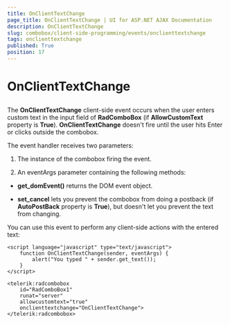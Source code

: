 ```yaml
---
title: OnClientTextChange
page_title: OnClientTextChange | UI for ASP.NET AJAX Documentation
description: OnClientTextChange
slug: combobox/client-side-programming/events/onclienttextchange
tags: onclienttextchange
published: True
position: 17
---
```


# OnClientTextChange



## 

The **OnClientTextChange** client-side event occurs when the user enters custom text in the input field of **RadComboBox** (if **AllowCustomText** property is **True**). **OnClientTextChange** doesn't fire until the user hits Enter or clicks outside the combobox.

The event handler receives two parameters:

1. The instance of the combobox firing the event.

1. An eventArgs parameter containing the following methods:

* **get_domEvent()** returns the DOM event object.

* **set_cancel** lets you prevent the combobox from doing a postback (if **AutoPostBack** property is **True**), but doesn't let you prevent the text from changing.

You can use this event to perform any client-side actions with the entered text:

````ASPNET
<script language="javascript" type="text/javascript">
	function OnClientTextChange(sender, eventArgs) {
		alert("You typed " + sender.get_text());
	}
</script>

<telerik:radcombobox 
	id="RadComboBox1" 
	runat="server" 
	allowcustomtext="true" 
	onclienttextchange="OnClientTextChange">  
</telerik:radcombobox>
````




